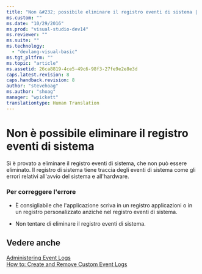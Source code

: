 ```yaml
---
title: "Non &#232; possibile eliminare il registro eventi di sistema | Microsoft Docs"
ms.custom: ""
ms.date: "10/29/2016"
ms.prod: "visual-studio-dev14"
ms.reviewer: ""
ms.suite: ""
ms.technology: 
  - "devlang-visual-basic"
ms.tgt_pltfrm: ""
ms.topic: "article"
ms.assetid: 26ca8819-4ce5-49c6-98f3-27fe9e2e8e3d
caps.latest.revision: 8
caps.handback.revision: 8
author: "stevehoag"
ms.author: "shoag"
manager: "wpickett"
translationtype: Human Translation
---
```

# Non &#232; possibile eliminare il registro eventi di sistema
Si è provato a eliminare il registro eventi di sistema, che non può essere eliminato. Il registro di sistema tiene traccia degli eventi di sistema come gli errori relativi all'avvio del sistema e all'hardware.  
  
### Per correggere l'errore  
  
-   È consigliabile che l'applicazione scriva in un registro applicazioni o in un registro personalizzato anziché nel registro eventi di sistema.  
  
-   Non tentare di eliminare il registro eventi di sistema.  
  
## Vedere anche  
 [Administering Event Logs](http://msdn.microsoft.com/it-it/35f53238-bdd2-417b-acd8-2fd9f7397f18)   
 [How to: Create and Remove Custom Event Logs](http://msdn.microsoft.com/it-it/af9b7da0-80c7-46ac-b7f7-897063ddd503)